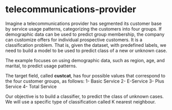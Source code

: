 # telecommunications-provider
Imagine a telecommunications provider has segmented its customer base by service usage patterns, categorizing the customers into four groups. If demographic data can be used to predict group membership, the company can customize offers for individual prospective customers. It is a classification problem. That is, given the dataset,  with predefined labels, we need to build a model to be used to predict class of a new or unknown case. 

The example focuses on using demographic data, such as region, age, and marital, to predict usage patterns. 

The target field, called __custcat__, has four possible values that correspond to the four customer groups, as follows:
  1- Basic Service
  2- E-Service
  3- Plus Service
  4- Total Service

Our objective is to build a classifier, to predict the class of unknown cases. We will use a specific type of classification called K nearest neighbour.
